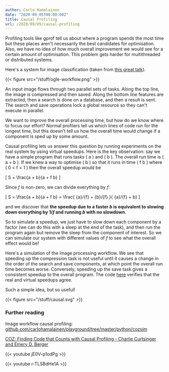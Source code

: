 ```yaml
---
author: Carlo Hamalainen
date: "2020-09-05T00:00:00Z"
title: Causal Profiling
url: /2020/09/05/causal-profiling
---
```


Profiling tools like gprof tell us about where a program spends the
most time but these places aren't necessarily the best candidates for
optimisation. Also, we have no idea of how much overall improvement
we would see for a certain amount of optimisation. This problem gets harder
for multithreaded or distributed systems.

Here's a system for image classification (taken from [this great talk](https://www.youtube.com/watch?v=r-TLSBdHe1A)).

{{< figure src="/stuff/ogle-workflow.png" >}}

An input image flows through two parallel sets of tasks. Along the top line,
the image is compressed and then saved. Along the bottom line features are extracted, then a search is done
on a database, and then a result is sent. The search and save operations lock a global resource so they can't execute in parallel.

We want to improve the overall processing time, but how do we know where to focus our effort? Normal profilers tell us which lines
of code run for the longest time, but this doesn't tell us how the overall time would change if a component is sped up by some amount.

Causal profiling lets us answer this question by running experiments on
the real system by using virtual speedups. Here is the key observation: say we have a simple
program that runs tasks \( a \) and \( b \). The overall run time is \( a + b \).
If we knew a way to optimise \( b \) so that it runs in time
\( f b \) where \( 0 < f < 1 \) then the overall speedup would be

\[
S = \frac{a + b}{a + f b}
\]

Since $f$ is non-zero, we can divide everything by $f$:

\[
S = \frac{a + b}{a + f b} = \frac{ {a}/{f}  + {b}/{f} }{ {a}/{f} + b}
\]

and we discover that **the speedup due to a faster $b$ is equivalent to
slowing down everything by $1/f$ and running $b$ with no slowdown**.

So to simulate a speedup, we just have to slow down each component by a factor (we can do this
with a sleep at the end of the task), and then run the program again but remove the sleep from the
component of interest. So we can simulate our system with different values of $f$ to see what the overall effect would be!

Here's a simulation of the image processing workflow. We see that speeding up the compression task is
not useful until it causes a change in the order of the search and save components, at which point the overall
run time becomes worse. Conversely, speeding up the save task gives a consistent speedup to the overall program.
The code [here](https://github.com/carlohamalainen/playground/tree/master/python/cozsim) verifies that the real and virtual speedups agree.

Such a simple idea, but so useful!

{{< figure src="/stuff/causal.svg" >}}

### Further reading

Image workflow causal profiling: [github.com/carlohamalainen/playground/tree/master/python/cozsim](https://github.com/carlohamalainen/playground/tree/master/python/cozsim)

[COZ: Finding Code that Counts with Causal Profiling - Charlie Curtsinger and Emery D. Berger](https://web.cs.umass.edu/publication/docs/2015/UM-CS-2015-008.pdf)

{{< youtube jE0V-p1odPg >}}

{{< youtube r-TLSBdHe1A >}}
